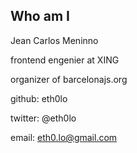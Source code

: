 ## Who am I

Jean Carlos Meninno

frontend engenier at XING

organizer of barcelonajs.org

github: eth0lo

twitter: @eth0lo

email: eth0.lo@gmail.com